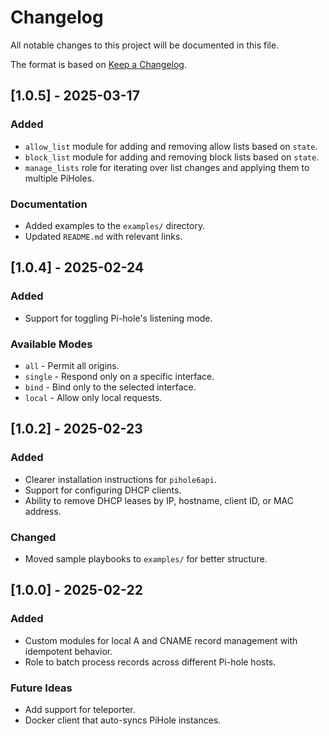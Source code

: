 # Changelog

All notable changes to this project will be documented in this file.

The format is based on [Keep a Changelog](https://keepachangelog.com/en/1.0.0/).

## [1.0.5] - 2025-03-17
### Added
- `allow_list` module for adding and removing allow lists based on `state`.
- `block_list` module for adding and removing block lists based on `state`.
- `manage_lists` role for iterating over list changes and applying them to multiple PiHoles.

### Documentation
- Added examples to the `examples/` directory.
- Updated `README.md` with relevant links.

## [1.0.4] - 2025-02-24
### Added
- Support for toggling Pi-hole's listening mode.

### Available Modes
- `all` - Permit all origins.
- `single` - Respond only on a specific interface.
- `bind` - Bind only to the selected interface.
- `local` - Allow only local requests.

## [1.0.2] - 2025-02-23
### Added
- Clearer installation instructions for `pihole6api`.
- Support for configuring DHCP clients.
- Ability to remove DHCP leases by IP, hostname, client ID, or MAC address.

### Changed
- Moved sample playbooks to `examples/` for better structure.

## [1.0.0] - 2025-02-22
### Added
- Custom modules for local A and CNAME record management with idempotent behavior.
- Role to batch process records across different Pi-hole hosts.

### Future Ideas
- Add support for teleporter.
- Docker client that auto-syncs PiHole instances.


